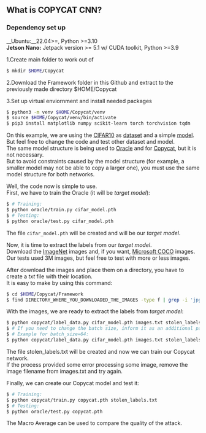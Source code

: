 ## What is COPYCAT CNN?


### Dependency set up   
__Ubuntu:__22.04>=, Python >=3.10   
__Jetson Nano:__ Jetpack version >= 5.1 w/ CUDA toolkit, Python >=3.9   
   
1.Create main folder to work out of
```sh
$ mkdir $HOME/Copycat
```
2.Download the Framework folder in this Github and extract to the previously made directory $HOME/Copycat
   
3.Set up virtual enviornment and install needed packages
```sh
$ python3 -m venv $HOME/Copycat/venv 
$ source $HOME/Copycat/venv/bin/activate
$ pip3 install matplotlib numpy scikit-learn torch torchvision tqdm
```

On this example, we are using the [CIFAR10](https://www.cs.toronto.edu/~kriz/cifar.html) as [dataset](./oracle/cifar_data.py) and a simple [model](./oracle/model.py). <br>
But feel free to change the code and test other dataset and model. <br>
The same model structure is being used to [Oracle](./oracle/model.py) and for [Copycat](./copycat/model.py), but it is not necessary. <br>
But to avoid constraints caused by the model structure (for example, a smaller model may not be able to copy a larger one), you must use the same model structure for both networks.

Well, the code now is simple to use.<br>
First, we have to train the Oracle (it will be _target model_):
```sh
$ # Training:
$ python oracle/train.py cifar_model.pth
$ # Testing:
$ python oracle/test.py cifar_model.pth
```
The file `cifar_model.pth` will be created and will be our _target model_.

Now, it is time to extract the labels from our _target model_.<br>
Download the [ImageNet](http://www.image-net.org/) images and, if you want, [Microsoft COCO](https://cocodataset.org) images.<br>
Our tests used 3M images, but feel free to test with more or less images.

After download the images and place them on a directory, you have to create a _txt_ file with their location.<br>
It is easy to make by using this command:
```sh
$ cd $HOME/Copycat/Framework
$ find DIRECTORY_WHERE_YOU_DOWNLOADED_THE_IMAGES -type f | grep -i 'jpg\|jpeg\|png' > images.txt
```

With the images, we are ready to extract the labels from _target model_:
```sh
$ python copycat/label_data.py cifar_model.pth images.txt stolen_labels.txt
$ # If you need to change the batch size, inform it as an additional parameter.
$ # Example for batch_size=64:
$ python copycat/label_data.py cifar_model.pth images.txt stolen_labels.txt 64
```
The file stolen_labels.txt will be created and now we can train our Copycat network.<br>
If the process provided some error processing some image, remove the image filename from images.txt and try again.

Finally, we can create our Copycat model and test it:
```sh
$ # Training:
$ python copycat/train.py copycat.pth stolen_labels.txt
$ # Testing:
$ python oracle/test.py copycat.pth
```

The Macro Average can be used to compare the quality of the attack.

